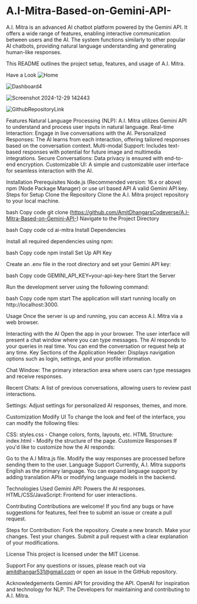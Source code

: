 # A.I-Mitra-Based-on-Gemini-API-

A.I. Mitra is an advanced AI chatbot platform powered by the Gemini API. It offers a wide range of features, enabling interactive communication between users and the AI. The system functions similarly to other popular AI chatbots, providing natural language understanding and generating human-like responses.

This README outlines the project setup, features, and usage of A.I. Mitra.


Have a Look
![Home](https://github.com/user-attachments/assets/2fa3a575-f711-4757-9ca4-bd5bc0b73115)

![Dashboard4](https://github.com/user-attachments/assets/ee48f8e8-c5c8-4c2c-9963-e5ebe0cb2b48)

![Screenshot 2024-12-29 142443](https://github.com/user-attachments/assets/50f46b38-7a3d-43a0-9f1d-736af24f1449)

![GithubRepositoryLink](https://github.com/user-attachments/assets/d3ef4253-f394-47b2-94e4-234982c03648)

Features
Natural Language Processing (NLP): A.I. Mitra utilizes Gemini API to understand and process user inputs in natural language.
Real-time Interaction: Engage in live conversations with the AI.
Personalized Responses: The AI learns from each interaction, offering tailored responses based on the conversation context.
Multi-modal Support: Includes text-based responses with potential for future image and multimedia integrations.
Secure Conversations: Data privacy is ensured with end-to-end encryption.
Customizable UI: A simple and customizable user interface for seamless interaction with the AI.

Installation
Prerequisites
Node.js (Recommended version: 16.x or above)
npm (Node Package Manager)
or 
use url based API
A valid Gemini API key.
Steps for Setup
Clone the Repository Clone the A.I. Mitra project repository to your local machine.

bash
Copy code
git clone (https://github.com/AmitDhangarsCodeverse/A.I-Mitra-Based-on-Gemini-API-)
Navigate to the Project Directory

bash
Copy code
cd ai-mitra
Install Dependencies

Install all required dependencies using npm:

bash
Copy code
npm install
Set Up API Key

Create an .env file in the root directory and set your Gemini API key:

bash
Copy code
GEMINI_API_KEY=your-api-key-here
Start the Server

Run the development server using the following command:

bash
Copy code
npm start
The application will start running locally on http://localhost:3000.

Usage
Once the server is up and running, you can access A.I. Mitra via a web browser.

Interacting with the AI
Open the app in your browser.
The user interface will present a chat window where you can type messages.
The AI responds to your queries in real time.
You can end the conversation or request help at any time.
Key Sections of the Application
Header: Displays navigation options such as login, settings, and your profile information.

Chat Window: The primary interaction area where users can type messages and receive responses.

Recent Chats: A list of previous conversations, allowing users to review past interactions.

Settings: Adjust settings for personalized AI responses, themes, and more.

Customization
Modify UI
To change the look and feel of the interface, you can modify the following files:

CSS: styles.css - Change colors, fonts, layouts, etc.
HTML Structure: index.html - Modify the structure of the page.
Customize Responses
If you'd like to customize how the AI responds:

Go to the A.I Mitra.js file.
Modify the way responses are processed before sending them to the user.
Language Support
Currently, A.I. Mitra supports English as the primary language. You can expand language support by adding translation APIs or modifying language models in the backend.

Technologies Used
Gemini API: Powers the AI responses.
HTML/CSS/JavaScript: Frontend for user interactions.

Contributing
Contributions are welcome! If you find any bugs or have suggestions for features, feel free to submit an issue or create a pull request.

Steps for Contribution:
Fork the repository.
Create a new branch.
Make your changes.
Test your changes.
Submit a pull request with a clear explanation of your modifications.

License
This project is licensed under the MIT License.

Support
For any questions or issues, please reach out via amitdhangar531@gmail.com or open an issue in the GitHub repository.

Acknowledgements
Gemini API for providing the API.
OpenAI for inspiration and technology for NLP.
The Developers for maintaining and contributing to A.I. Mitra.


